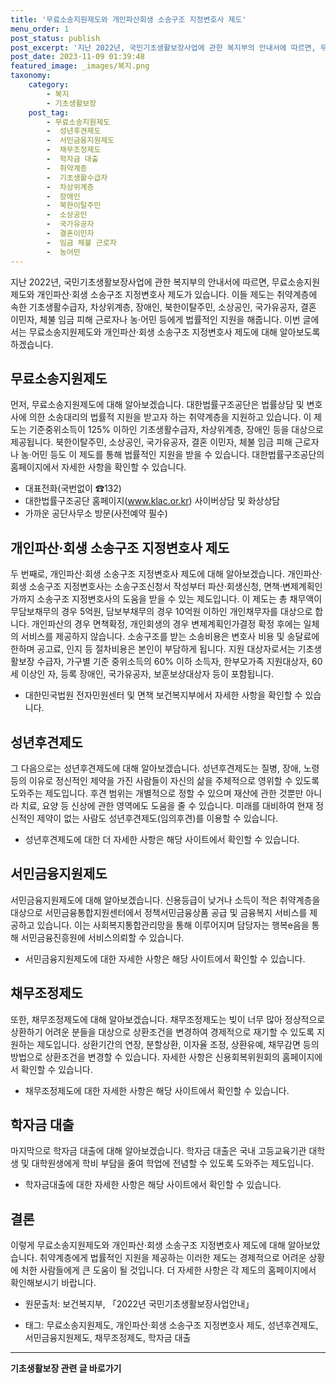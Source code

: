 ```yaml
---
title: '무료소송지원제도와 개인파산회생 소송구조 지정변호사 제도'
menu_order: 1
post_status: publish
post_excerpt: '지난 2022년, 국민기초생활보장사업에 관한 복지부의 안내서에 따르면, 무료소송지원제도와 개인파산 회생 소송구조 지정변호사 제도가 있습니다. 이들 제도는 취약계층에 속한 기초생활수급자, 차상위계층, 장애인, 북한이탈주민, 소상공인, 국가유공자, 결혼 이민자, 체불 임금 피해 근로자나 농 어민 등에게 법률적인 지원을 해줍니다. 이번 글에서는 무료소송지원제도와 개인파산 회생 소송구조 지정변호사 제도에 대해 알아보도록 하겠습니다.'
post_date: 2023-11-09 01:39:48
featured_image: _images/복지.png
taxonomy:
    category:
        - 복지
        - 기초생활보장
    post_tag:
        - 무료소송지원제도
        -  성년후견제도
        -  서민금융지원제도
        -  채무조정제도
        -  학자금 대출
        -  취약계층
        -  기초생활수급자
        -  차상위계층
        -  장애인
        -  북한이탈주민
        -  소상공인
        -  국가유공자
        -  결혼이민자
        -  임금 체불 근로자
        -  농어민
---
```



지난 2022년, 국민기초생활보장사업에 관한 복지부의 안내서에 따르면, 무료소송지원제도와 개인파산·회생 소송구조 지정변호사 제도가 있습니다. 이들 제도는 취약계층에 속한 기초생활수급자, 차상위계층, 장애인, 북한이탈주민, 소상공인, 국가유공자, 결혼 이민자, 체불 임금 피해 근로자나 농·어민 등에게 법률적인 지원을 해줍니다. 이번 글에서는 무료소송지원제도와 개인파산·회생 소송구조 지정변호사 제도에 대해 알아보도록 하겠습니다.

## 무료소송지원제도

먼저, 무료소송지원제도에 대해 알아보겠습니다. 대한법률구조공단은 법률상담 및 변호사에 의한 소송대리의 법률적 지원을 받고자 하는 취약계층을 지원하고 있습니다. 이 제도는 기준중위소득이 125% 이하인 기초생활수급자, 차상위계층, 장애인 등을 대상으로 제공됩니다. 북한이탈주민, 소상공인, 국가유공자, 결혼 이민자, 체불 임금 피해 근로자나 농·어민 등도 이 제도를 통해 법률적인 지원을 받을 수 있습니다. 대한법률구조공단의 홈페이지에서 자세한 사항을 확인할 수 있습니다.

- 대표전화(국번없이 ☎132)
- 대한법률구조공단 홈페이지(www.klac.or.kr) 사이버상담 및 화상상담
- 가까운 공단사무소 방문(사전예약 필수)

## 개인파산·회생 소송구조 지정변호사 제도

두 번째로, 개인파산·회생 소송구조 지정변호사 제도에 대해 알아보겠습니다. 개인파산·회생 소송구조 지정변호사는 소송구조신청서 작성부터 파산·회생신청, 면책·변제계획인가까지 소송구조 지정변호사의 도움을 받을 수 있는 제도입니다. 이 제도는 총 채무액이 무담보채무의 경우 5억원, 담보부채무의 경우 10억원 이하인 개인채무자를 대상으로 합니다. 개인파산의 경우 면책확정, 개인회생의 경우 변제계획인가결정 확정 후에는 일체의 서비스를 제공하지 않습니다. 소송구조를 받는 소송비용은 변호사 비용 및 송달료에 한하며 공고료, 인지 등 절차비용은 본인이 부담하게 됩니다. 지원 대상자로서는 기초생활보장 수급자, 가구별 기준 중위소득의 60% 이하 소득자, 한부모가족 지원대상자, 60세 이상인 자, 등록 장애인, 국가유공자, 보훈보상대상자 등이 포함됩니다.

- 대한민국법원 전자민원센터 및 면책 보건복지부에서 자세한 사항을 확인할 수 있습니다.

## 성년후견제도

그 다음으로는 성년후견제도에 대해 알아보겠습니다. 성년후견제도는 질병, 장애, 노령 등의 이유로 정신적인 제약을 가진 사람들이 자신의 삶을 주체적으로 영위할 수 있도록 도와주는 제도입니다. 후견 범위는 개별적으로 정할 수 있으며 재산에 관한 것뿐만 아니라 치료, 요양 등 신상에 관한 영역에도 도움을 줄 수 있습니다. 미래를 대비하여 현재 정신적인 제약이 없는 사람도 성년후견제도(임의후견)를 이용할 수 있습니다.

- 성년후견제도에 대한 더 자세한 사항은 해당 사이트에서 확인할 수 있습니다.

## 서민금융지원제도

서민금융지원제도에 대해 알아보겠습니다. 신용등급이 낮거나 소득이 적은 취약계층을 대상으로 서민금융통합지원센터에서 정책서민금융상품 공급 및 금융복지 서비스를 제공하고 있습니다. 이는 사회복지통합관리망을 통해 이루어지며 담당자는 행복e음을 통해 서민금융진흥원에 서비스의뢰할 수 있습니다.

- 서민금융지원제도에 대한 자세한 사항은 해당 사이트에서 확인할 수 있습니다.

## 채무조정제도

또한, 채무조정제도에 대해 알아보겠습니다. 채무조정제도는 빚이 너무 많아 정상적으로 상환하기 어려운 분들을 대상으로 상환조건을 변경하여 경제적으로 재기할 수 있도록 지원하는 제도입니다. 상환기간의 연장, 분할상환, 이자율 조정, 상환유예, 채무감면 등의 방법으로 상환조건을 변경할 수 있습니다. 자세한 사항은 신용회복위원회의 홈페이지에서 확인할 수 있습니다.

- 채무조정제도에 대한 자세한 사항은 해당 사이트에서 확인할 수 있습니다.

## 학자금 대출

마지막으로 학자금 대출에 대해 알아보겠습니다. 학자금 대출은 국내 고등교육기관 대학생 및 대학원생에게 학비 부담을 줄여 학업에 전념할 수 있도록 도와주는 제도입니다.

- 학자금대출에 대한 자세한 사항은 해당 사이트에서 확인할 수 있습니다.

## 결론

이렇게 무료소송지원제도와 개인파산·회생 소송구조 지정변호사 제도에 대해 알아보았습니다. 취약계층에게 법률적인 지원을 제공하는 이러한 제도는 경제적으로 어려운 상황에 처한 사람들에게 큰 도움이 될 것입니다. 더 자세한 사항은 각 제도의 홈페이지에서 확인해보시기 바랍니다.

- 원문출처: 보건복지부, 「2022년 국민기초생활보장사업안내」

- 태그: 무료소송지원제도, 개인파산·회생 소송구조 지정변호사 제도, 성년후견제도, 서민금융지원제도, 채무조정제도, 학자금 대출
<!-- wp:separator -->
<hr class="wp-block-separator has-alpha-channel-opacity"/>
<!-- /wp:separator -->

<!-- wp:group {"backgroundColor":"base","layout":{"type":"constrained"}} -->
<div class="wp-block-group has-base-background-color has-background"><!-- wp:paragraph {"align":"center","fontSize":"medium"} -->
<p class="has-text-align-center has-large-font-size"><strong>기초생활보장 관련 글 바로가기</strong></p>
<!-- /wp:paragraph -->


<!-- wp:latest-posts
{"categories":[{"id":15506,"count":19,"description":"","link":"https://uknowlaw.com/category/%ea%b8%b0%ec%b4%88%ec%83%9d%ed%99%9c%eb%b3%b4%ec%9e%a5/","name":"기초생활보장","slug":"기초생활보장","taxonomy":"category","parent":0,"meta":[],"_links":{"self":[{"href":"https://uknowlaw.com/wp-json/wp/v2/categories/15506"}],"collection":[{"href":"https://uknowlaw.com/wp-json/wp/v2/categories"}],"about":[{"href":"https://uknowlaw.com/wp-json/wp/v2/taxonomies/category"}],"wp:post_type":[{"href":"https://uknowlaw.com/wp-json/wp/v2/posts?categories=15506"}],"curies":[{"name":"wp","href":"https://api.w.org/{rel}","templated":true}]}}],"postsToShow":100,"excerptLength":28,"postLayout":"grid","columns":2,"featuredImageAlign":"left","featuredImageSizeSlug":"large","fontSize":"small"} /--></div>
<!-- /wp:group -->